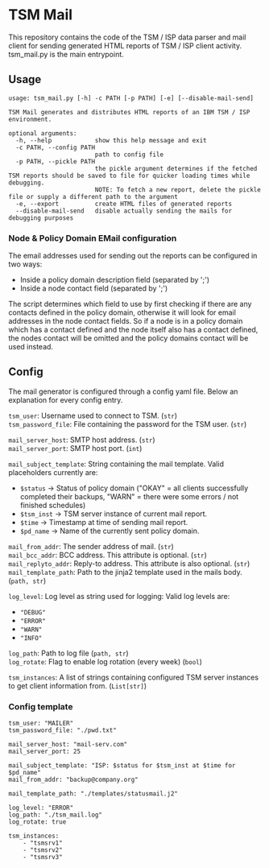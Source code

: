# TSM Mail

This repository contains the code of the TSM / ISP data parser and mail client for sending generated HTML
reports of TSM / ISP client activity.
tsm_mail.py is the main entrypoint.

## Usage

```
usage: tsm_mail.py [-h] -c PATH [-p PATH] [-e] [--disable-mail-send]

TSM Mail generates and distributes HTML reports of an IBM TSM / ISP environment.

optional arguments:
  -h, --help            show this help message and exit
  -c PATH, --config PATH
                        path to config file
  -p PATH, --pickle PATH
                        the pickle argument determines if the fetched TSM reports should be saved to file for quicker loading times while debugging.
                        NOTE: To fetch a new report, delete the pickle file or supply a different path to the argument
  -e, --export          create HTML files of generated reports
  --disable-mail-send   disable actually sending the mails for debugging purposes
```

### Node & Policy Domain EMail configuration
The email addresses used for sending out the reports can be configured in two ways:
* Inside a policy domain description field (separated by ';')
* Inside a node contact field (separated by ';')

The script determines which field to use by first checking if there are any contacts defined in the policy domain,
otherwise it will look for email addresses in the node contact fields.
So if a node is in a policy domain which has a contact defined and the node itself also has a contact defined,
the nodes contact will be omitted and the policy domains contact will be used instead.

## Config 

The mail generator is configured through a config yaml file.
Below an explanation for every config entry.

`tsm_user`: Username used to connect to TSM. (`str`) \
`tsm_password_file`: File containing the password for the TSM user. (`str`)

`mail_server_host`: SMTP host address. (`str`) \
`mail_server_port`: SMTP host port. (`int`)

`mail_subject_template`: String containing the mail template. Valid placeholders currently are:
 * `$status` &rarr; Status of policy domain ("OKAY" = all clients successfully completed their backups, "WARN" = there were some errors / not finished schedules)
 * `$tsm_inst` &rarr; TSM server instance of current mail report.
 * `$time` &rarr; Timestamp at time of sending mail report.
 * `$pd_name` &rarr; Name of the currently sent policy domain.

`mail_from_addr`: The sender address of mail. (`str`) \
`mail_bcc_addr`: BCC address. This attribute is optional. (`str`) \
`mail_replyto_addr`: Reply-to address. This attribute is also optional. (`str`) \
`mail_template_path`: Path to the jinja2 template used in the mails body. (`path, str`)

`log_level`: Log level as string used for logging: Valid log levels are:
 * `"DEBUG"`
 * `"ERROR"`
 * `"WARN"`
 * `"INFO"`

`log_path`: Path to log file (`path, str`) \
`log_rotate`: Flag to enable log rotation (every week) (`bool`)

`tsm_instances`: A list of strings containing configured TSM server instances to get client information from. (`List[str]`)

### Config template

```
tsm_user: "MAILER"
tsm_password_file: "./pwd.txt"

mail_server_host: "mail-serv.com"
mail_server_port: 25

mail_subject_template: "ISP: $status for $tsm_inst at $time for $pd_name"
mail_from_addr: "backup@company.org"

mail_template_path: "./templates/statusmail.j2"

log_level: "ERROR"
log_path: "./tsm_mail.log"
log_rotate: true

tsm_instances:
    - "tsmsrv1"
    - "tsmsrv2"
    - "tsmsrv3"
```
